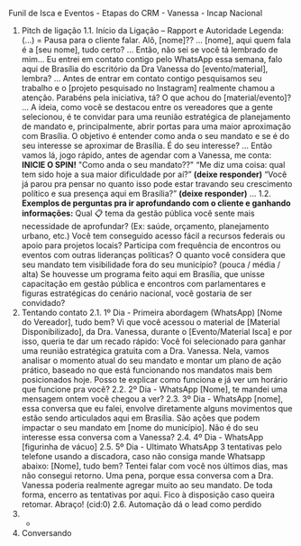 Funil de Isca e Eventos - Etapas do CRM - Vanessa - Incap Nacional
1. Pitch de ligação
1.1. Início da Ligação – Rapport e Autoridade Legenda: (...) = Pausa para o cliente falar. Alô,
[nome]?? ... [nome], aqui quem fala é a [seu nome], tudo certo? ... Então, não sei se você tá lembrado
de mim... Eu entrei em contato contigo pelo WhatsApp essa semana, falo aqui de Brasília do
escritório da Dra Vanessa do [evento/material], lembra? ... Antes de entrar em contato contigo
pesquisamos seu trabalho e o [projeto pesquisado no Instagram] realmente chamou a atenção.
Parabéns pela iniciativa, tá? O que achou do [material/evento]? ... A ideia, como você se destacou
entre os vereadores que a gente selecionou, é te convidar para uma reunião estratégica de
planejamento de mandato e, principalmente, abrir portas para uma maior aproximação com Brasília.
O objetivo é entender como anda o seu mandato e se é do seu interesse se aproximar de Brasília. É
do seu interesse? ... Então vamos lá, jogo rápido, antes de agendar com a Vanessa, me conta:
**INICIE O SPIN!** "Como anda o seu mandato??" “Me diz uma coisa: qual tem sido hoje a sua maior
dificuldade por aí?” **(deixe responder)** “Você já parou pra pensar no quanto isso pode estar
travando seu crescimento político e sua presença aqui em Brasília?” **(deixe responder)** ...
1.2. **Exemplos de perguntas pra ir aprofundando com o cliente e ganhando informações:** Qual
📋
tema da gestão pública você sente mais necessidade de aprofundar? (Ex: saúde, orçamento,
planejamento urbano, etc.) Você tem conseguido acesso fácil a recursos federais ou apoio para
projetos locais? Participa com frequência de encontros ou eventos com outras lideranças políticas? O
quanto você considera que seu mandato tem visibilidade fora do seu município? (pouca / média / alta)
Se houvesse um programa feito aqui em Brasília, que unisse capacitação em gestão pública e
encontros com parlamentares e figuras estratégicas do cenário nacional, você gostaria de ser
convidado?
2. Tentando contato
2.1. 1º Dia - Primeira abordagem (WhatsApp) [Nome do Vereador], tudo bem? Vi que você acessou o
material de [Material Disponibilizado], da Dra. Vanessa, durante o [Evento/Material Isca] e por isso,
queria te dar um recado rápido: Você foi selecionado para ganhar uma reunião estratégica gratuita
com a Dra. Vanessa. Nela, vamos analisar o momento atual do seu mandato e montar um plano de
ação prático, baseado no que está funcionando nos mandatos mais bem posicionados hoje. Posso te
explicar como funciona e já ver um horário que funcione pra você?
2.2. 2º Dia - WhatsApp [Nome], te mandei uma mensagem ontem você chegou a ver?
2.3. 3º Dia - WhatsApp [nome], essa conversa que eu falei, envolve diretamente alguns movimentos
que estão sendo articulados aqui em Brasília. São ações que podem impactar o seu mandato em
[nome do município]. Não é do seu interesse essa conversa com a Vanessa?
2.4. 4º Dia - WhatsApp [figurinha de vácuo]
2.5. 5º Dia - Ultimato WhatsApp 3 tentativas pelo telefone usando a discadora, caso não consiga
mande Whatsapp abaixo: [Nome], tudo bem? Tentei falar com você nos últimos dias, mas não
consegui retorno. Uma pena, porque essa conversa com a Dra. Vanessa poderia realmente agregar
muito ao seu mandato. De toda forma, encerro as tentativas por aqui. Fico à disposição caso queira
retomar. Abraço! (cid:0)
2.6. Automação dá o lead como perdido
3. -
4. Conversando